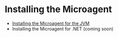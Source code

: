 # Installing the Microagent

* [Installing the Microagent for the JVM](jvm-based-environments/jvm-based-environments.md)
* Installing the Microagent for .NET (coming soon)
